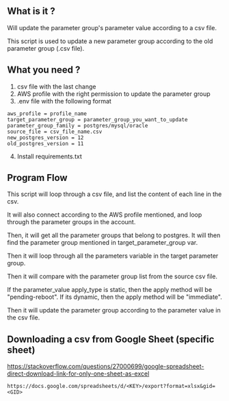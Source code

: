 ## What is it ?
Will update the parameter group's parameter value according to a csv file.

This script is used to update a new parameter group according to the old parameter group (.csv file).

## What you need ?
1. csv file with the last change
2. AWS profile with the right permission to update the parameter group
3. .env file with the following format
```
aws_profile = profile_name
target_parameter_group = parameter_group_you_want_to_update
parameter_group_family = postgres/mysql/oracle
source_file = csv_file_name.csv
new_postgres_version = 12
old_postgres_version = 11
```
4. Install requirements.txt

## Program Flow
This script will loop through a csv file, and list the content of each line in the csv.

It will also connect according to the AWS profile mentioned, and loop through the parameter groups in the account.

Then, it will get all the parameter groups that belong to postgres. It will then find the parameter group mentioned in target_parameter_group var.

Then it will loop through all the parameters variable in the target parameter group.

Then it will compare with the parameter group list from the source csv file.

If the parameter_value apply_type is static, then the apply method will be "pending-reboot". If its dynamic, then the apply method will be "immediate".

Then it will update the parameter group according to the parameter value in the csv file.

## Downloading a csv from Google Sheet (specific sheet)

https://stackoverflow.com/questions/27000699/google-spreadsheet-direct-download-link-for-only-one-sheet-as-excel

```
https://docs.google.com/spreadsheets/d/<KEY>/export?format=xlsx&gid=<GID>
```